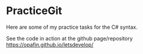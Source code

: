 # PracticeGit

Here are some of my practice tasks for the C# syntax.

See the code in action at the github page/repository https://opafin.github.io/letsdevelop/

